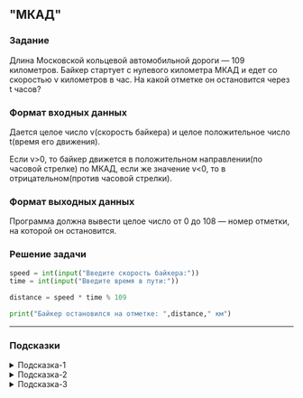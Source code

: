 ## "МКАД"

### Задание

Длина Московской кольцевой автомобильной дороги — 109 километров. Байкер стартует с нулевого километра МКАД и едет со скоростью v километров в час. На какой отметке он остановится через t часов?

### Формат входных данных

Дается целое число v(скорость байкера) и целое положительное число t(время его движения).

Если v>0, то байкер движется в положительном направлении(по часовой стрелке) по МКАД, 
если же значение v<0, то в отрицательном(против часовой стрелки).

### Формат выходных данных

Программа должна вывести целое число от 0 до 108 — номер отметки, на которой он остановится. 

### Решение задачи

```python
speed = int(input("Введите скорость байкера:"))
time = int(input("Введите время в пути:"))

distance = speed * time % 109

print("Байкер остановился на отметке: ",distance," км") 

```

---

### Подсказки
<details>
<summary>Подсказка-1</summary>
Нарисуйте условие задачи. Используя рисунок, поймите, на какой отметке будет байкер, 
если он проедет +200 км, а на каком если -100 (т.е. 100 км против часовой стрелки)?
</details>

<details>
<summary>Подсказка-2</summary>
Вспомните про операцию %(остаток от деления)
</details>

<details>
<summary>Подсказка-3</summary>
Сначала решите задачу для положительного значение скорости(v). 
Затем проверьте, работает ли данное решение для отрицательного значения. Если нет, дополните решение.
</details>


